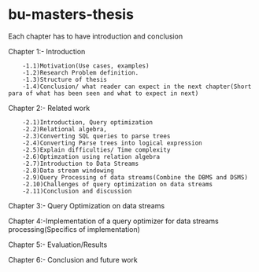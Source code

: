 # bu-masters-thesis
Each chapter has to have introduction and conclusion

Chapter 1:- Introduction
        
        -1.1)Motivation(Use cases, examples)
        -1.2)Research Problem definition.
        -1.3)Structure of thesis
        -1.4)Conclusion/ what reader can expect in the next chapter(Short para of what has been seen and what to expect in next)
          
Chapter 2:- Related work

        -2.1)Introduction, Query optimization
        -2.2)Relational algebra,
        -2.3)Converting SQL queries to parse trees
        -2.4)Converting Parse trees into logical expression
        -2.5)Explain difficulties/ Time complexity
        -2.6)Optimzation using relation algebra
        -2.7)Introduction to Data Streams
        -2.8)Data stream windowing
        -2.9)Query Processing of data streams(Combine the DBMS and DSMS)
        -2.10)Challenges of query optimization on data streams
        -2.11)Conclusion and discussion

Chapter 3:- Query Optimization on data streams
 
Chapter 4:-Implementation of a query optimizer for data streams processing(Specifics of implementation)

Chapter 5:- Evaluation/Results

Chapter 6:- Conclusion and future work
